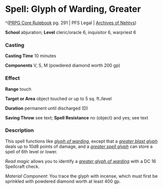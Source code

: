 # Spell: Glyph of Warding, Greater

^([PRPG Core Rulebook][ss-greater-glyph-of-warding] pg. 291 | PFS Legal | [Archives of Nehtys][sn-greater-glyph-of-warding])

**School** abjuration; **Level** cleric/oracle 6, inquisitor 6, warpriest 6

### Casting

**Casting Time** 10 minutes  

**Components** V, S, M (powdered diamond worth 200 gp)

### Effect

**Range** touch  

**Target or Area** object touched or up to 5 sq. ft./level  

**Duration** permanent until discharged (D)  

**Saving Throw** see text; **Spell Resistance** no (object) and yes; see text

### Description

This spell functions like _[glyph of warding]_, except that a _[greater blast glyph]_ deals up to 10d8 points of damage, and a _[greater spell glyph]_ can store a spell of 6th level or lower.  

_Read magic_ allows you to identify a _[greater glyph of warding]_ with a DC 16 Spellcraft check.  

_Material Component_: You trace the glyph with incense, which must first be sprinkled with powdered diamond worth at least 400 gp.

[ss-greater-glyph-of-warding]: http://paizo.com/pathfinderRPG/v57
[sn-greater-glyph-of-warding]: http://www.archivesofnethys.com/SpellDisplay.aspx?ItemName=Glyph%20of%20Warding%2C%20Greater
[greater blast glyph]: http://www.archivesofnethys.com/SpellDisplay.aspx?ItemName=greater%20blast%20glyph
[glyph of warding]: http://www.archivesofnethys.com/SpellDisplay.aspx?ItemName=glyph%20of%20warding
[greater spell glyph]: http://www.archivesofnethys.com/SpellDisplay.aspx?ItemName=greater%20spell%20glyph
[greater glyph of warding]: http://www.archivesofnethys.com/SpellDisplay.aspx?ItemName=greater%20glyph%20of%20warding